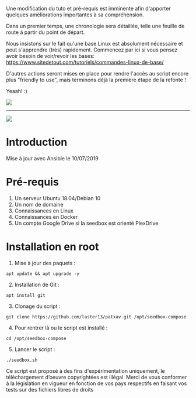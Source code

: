 Une modification du tuto et pré-requis est imminente afin d'apporter quelques améliorations importantes à sa compréhension.

Dans un premier temps, une chronologie sera détaillée, telle une feuille de route à partir du point de départ.

Nous insistons sur le fait qu'une base Linux est absolument nécessaire et peut s'apprendre (très) rapidement. 
Commencez par ici si vous pensez avoir besoin de voir/revoir les bases: https://www.sitedetout.com/tutoriels/commandes-linux-de-base/

D'autres actions seront mises en place pour rendre l'accès au script encore plus "friendly to use", mais terminons déjà la première étape de la refonte !

Yeaah! :)

[![](https://img.shields.io/github/repo-size/laster13/patxav.svg?style=flat)](https://github.com/laster13/patxav)

--- 
![](https://nextcloud.teamsyno.com/s/cSXRe5X7FyDEEqQ/preview)

# Introduction

Mise à jour avec Ansible le 10/07/2019

# Pré-requis

1. Un serveur Ubuntu 18.04/Debian 10
2. Un nom de domaine
3. Connaissances en Linux
4. Connaissances en Docker
5. Un compte Google Drive si la seedbox est orienté PlexDrive

# Installation en root

1. Mise à jour des paquets :
```
apt update && apt upgrade -y
```

2. Installation de Git :
```
apt install git
```

3. Clonage du script : 

```
git clone https://github.com/laster13/patxav.git /opt/seedbox-compose
```

4. Pour rentrer là ou le script est installé :

```
cd /opt/seedbox-compose 
```

5. Lancer le script : 

```
./seedbox.sh
```
Ce script est proposé à des fins d'expérimentation uniquement, le téléchargement d’oeuvre copyrightées est illégal.
Merci de vous conformer à la législation en vigueur en fonction de vos pays respectifs en faisant vos tests sur des fichiers libres de droits
